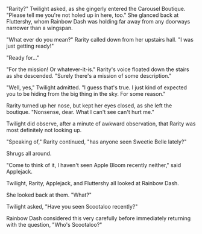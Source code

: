 "Rarity?" Twilight asked, as she gingerly entered the Carousel Boutique. "Please tell me you're not holed up in here, too." She glanced back at Fluttershy, whom Rainbow Dash was holding far away from any doorways narrower than a wingspan. 

"What ever do you mean?" Rarity called down from her upstairs hall. "I was just getting ready!"

"Ready for..."

"For the mission! Or whatever-it-is." Rarity's voice floated down the stairs as she descended. "Surely there's a mission of some description."

"Well, yes," Twilight admitted. "I guess that's true. I just kind of expected you to be hiding from the big thing in the sky. For some reason."

Rarity turned up her nose, but kept her eyes closed, as she left the boutique. "Nonsense, dear. What I can't see can't hurt me."

Twilight did observe, after a minute of awkward observation, that Rarity was most definitely not looking up.

"Speaking of," Rarity continued, "has anyone seen Sweetie Belle lately?"

Shrugs all around.

"Come to think of it, I haven't seen Apple Bloom recently neither," said Applejack.

Twilight, Rarity, Applejack, and Fluttershy all looked at Rainbow Dash.

She looked back at them. "What?"

Twilight asked, "Have you seen Scootaloo recently?"

Rainbow Dash considered this very carefully before immediately returning with the question, "Who's Scootaloo?"